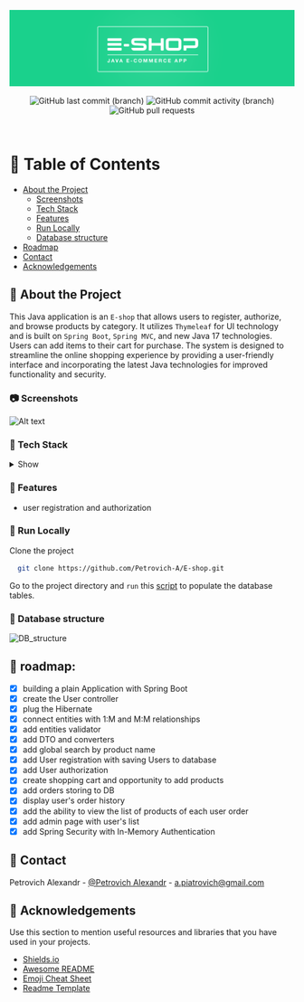 <div align="center">

![e-shop-logo](src/main/resources/static/img/logo_readme.png)

<!-- Badges -->
<p>
<a>
<img alt="GitHub last commit (branch)" src="https://img.shields.io/github/last-commit/Petrovich-A/E-shop/develop?style=for-the-badge">
</a>
<a>
<img alt="GitHub commit activity (branch)" src="https://img.shields.io/github/commit-activity/m/Petrovich-A/E-shop/develop?style=for-the-badge">
</a>
<a>
<img alt="GitHub pull requests" src="https://img.shields.io/github/issues-pr/Petrovich-A/E-shop?style=for-the-badge">
</a>
</p>
</div>

<br />

<!-- Table of Contents -->

# :notebook_with_decorative_cover: Table of Contents

- [About the Project](#star2-about-the-project)
    * [Screenshots](#camera-screenshots)
    * [Tech Stack](#space_invader-tech-stack)
    * [Features](#dart-features)
    * [Run Locally](#running-run-locally)
    * [Database structure](#key-database-structure)
- [Roadmap](#compass-roadmap)
- [Contact](#handshake-contact)
- [Acknowledgements](#gem-acknowledgements)

<!-- About the Project -->

## :star2: About the Project

<!-- Screenshots -->

This Java application is an `E-shop` that allows users to register, authorize, and browse products by category. It utilizes
`Thymeleaf` for UI technology and is built on `Spring Boot`, `Spring MVC`, and new Java 17 technologies. 
Users can add items to their cart for purchase. The system is designed to streamline the online shopping experience
by providing a user-friendly interface and incorporating the latest Java technologies for improved functionality and security.

### :camera: Screenshots

<div> 
<img src="https://github.com/Petrovich-A/E-shop/blob/develop/main_page.png" alt="Alt text" title="Optional title">
</div>

<!-- TechStack -->

### :space_invader: Tech Stack

<details>
  <summary>Show</summary>
  <ul>
    <li><a>Java 17</a></li>
    <li><a>Spring boot</a></li>
    <li><a>Maven 3.8.1</a></li>
    <li><a>Postgresql 42.6.0</a></li>
    <li><a>Lombok 1.18.24</a></li>
    <li><a>Modelmapper 3.1.1</a></li>
  </ul>
</details>

<!-- Features -->

### :dart: Features

- user registration and authorization

<!-- Run Locally -->
### :running: Run Locally

Clone the project

```bash
  git clone https://github.com/Petrovich-A/E-shop.git
```

Go to the project directory and `run` this [script](https://github.com/Petrovich-A/E-shop/blob/develop/src/main/resources/script/create_and_populate_tables)
to populate the database tables.

<!-- Database struct -->
### :key: Database structure

![DB_structure](src/main/resources/static/st/img/DB_structure.png)

<!-- Roadmap -->
## :compass: roadmap:

* [x] building a plain Application with Spring Boot
* [x] create the User controller
* [x] plug the Hibernate
* [x] connect entities with 1:M and M:M relationships
* [x] add entities validator
* [x] add DTO and converters
* [x] add global search by product name
* [x] add User registration with saving Users to database
* [x] add User authorization
* [x] create shopping cart and opportunity to add products
* [x] add orders storing to DB
* [x] display user's order history
* [x] add the ability to view the list of products of each user order
* [x] add admin page with user's list
* [x] add Spring Security with In-Memory Authentication

## :handshake: Contact

Petrovich Alexandr - [@Petrovich Alexandr](https://www.linkedin.com/in/alexandr-petrovich/) - a.piatrovich@gmail.com

<!-- Acknowledgments -->

## :gem: Acknowledgements

Use this section to mention useful resources and libraries that you have used in your projects.

- [Shields.io](https://shields.io/)
- [Awesome README](https://github.com/matiassingers/awesome-readme)
- [Emoji Cheat Sheet](https://github.com/ikatyang/emoji-cheat-sheet/blob/master/README.md#travel--places)
- [Readme Template](https://github.com/othneildrew/Best-README-Template)